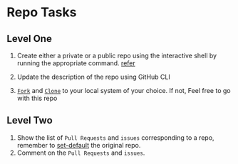 # Repo Tasks

## Level One

1. Create either a private or a public repo using the interactive shell by running the appropriate command. [refer](./README.md)

2. Update the description of the repo using GitHub CLI
3. [`Fork`](README.md#commands-for-existing-repos) and [`Clone`](README.md#commands-for-existing-repo) to your local system of your choice. If not, Feel free to go with this repo

## Level Two

1. Show the list of `Pull Requests` and `issues` corresponding to a repo, remember to [set-default](README.md#working-with-a-repo) the original repo.
2. Comment on the `Pull Requests` and `issues`.
